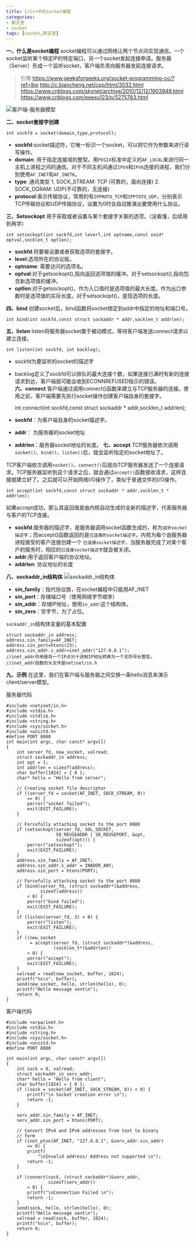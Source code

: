 ```yaml
---
title: C/C++中的socket编程
categories:
- 聊天室
- socket
tags: [socket,聊天室]
---
```

**一、什么是socket编程**
socket编程可以通过网络让两个节点间实现通信。一个socket监听某个特定IP的特定端口，另一个socket发起连接申请。服务器（Server）形成一个监听socket，客户端负责向服务器发起连接请求。
<!--more-->
>引用 
https://www.geeksforgeeks.org/socket-programming-cc/?ref=lbp
http://c.biancheng.net/cpp/html/3032.html
https://www.cnblogs.com/skynet/archive/2010/12/12/1903949.html
https://www.cnblogs.com/eeexu123/p/5275783.html

![客户端-服务器模型](/img/cs-model.png)

**二、socket套接字创建**
	
	int sockfd = socket(domain,type,protocol);

- **sockfd**:socket描述符，它唯一标识一个socket，可以把它作为参数来进行读写操作。
- **domain**: 用于指定连接域的整型。用`POSIX`标准中定义的`AF_LOCAL`来进行同一主机上进程之间的通信。对于不同主机间通过`IPV4`和`IPV6`连接的进程，我们分别使用`AF_INET`和`AF_INET6`。
- **type**: 通讯类型
		1. SOCK_STREAM: TCP (可靠的，面向连接)
		2. SOCK_DGRAM: UDP(不可靠的，无连接)
- **protocol**:表示传输协议，常用的有`IPPROTO_TCP`和`IPPTOTO_UDP`，分别表示TCP传输协议和UDP传输协议，设置为0时会自动推演出要使用什么协议。

**三、Setsockopt**
用于获取或者设置与某个套接字关联的选项。（没看懂，后续用到再学）

	int setsockopt(int sockfd,int leverl,int optname,const void* optval,socklen_t optlen);
- **sockfd**:将要被设置或者获取选项的套接字。
- **level**:选项所在的协议层。
- **optname**: 需要访问的选项名。
- **optval**:对于getsockopt(),指向返回选项值的缓冲。对于setsockopt(),指向包含新选项值的缓冲。
- **optlen**:对于getsockopt()，作为入口值时是选项值的最大长度。作为出口参数时是选项值的实际长度。对于setsockopt()，是现选项的长度。<br>

**四、bind**
创建socket后，bind函数将socket绑定到addr中指定的地址和端口号。

	int bind(int sockfd,const struct sockaddr * addr,socklen_t addrlen);
**五、listen**
listen将服务器socket置于被动模式，等待客户端发送connect请求以建立连接。

	int listen(int sockfd, int backlog);
- sockfd为要监听的socket的描述字
- backlog定义了sockfd可以排队的最大连接个数，如果连接已满时有新的连接请求到达，客户端就可能会收到ECONNREFUSED指示的错误。<br>
**六、connect**
客户端通过调用connect()函数来建立与TCP服务器的连接。使用之前，客户端需要先执行socket操作创建客户端自身的套接字。

	int connect(int sockfd,const struct sockaddr * addr,socklen_t addrlen);
- **sockfd**：为客户端自身的socket描述字。
- **addr**： 为服务器的socket地址
- **addrlen**：服务器socket地址的长度。
**七、accept**
TCP服务器依次调用`socket()`、`bind()`、`listen()`后，就会监听指定的socket地址了。

TCP客户端依次调用`socket()`、`connect()`后就向TCP服务器发送了一个连接请求。TCP服务器监听到这个请求之后，就会通过`accept()`函数接收请求，这样连接就建立好了。之后就可以开始网络I/O操作了，类似于普通文件的I/O操作。
	
	int accept(int sockfd,const struct sockaddr * addr,socklen_t * addrlen);
如果accept成功，那么其返回值是由内核自动生成的全新的描述字，代表服务器与客户的TCP连接。

- **sockfd**:服务器的描述字，是服务器调用socket函数生成的，称为`监听socket描述字`；而accept()函数返回的是`已连接的socket描述字`。内核为每个由服务器进程接受的客户连接创建一个 `已连接socket描述字`，当服务器完成了对某个客户的服务时，相应的`已连接socket描述字`就会被关闭。
- **addr**:用于返回客户端的协议地址。
- **addrlen**: 协议地址的长度

**八、sockaddr_in结构体**
![sockaddr_in结构体](/img/sockaddr_in_struct.png)
- **sin_family**：指代协议族，在socket编程中只能用AF_INET
- **sin_port**：存储端口号（使用网络字节顺序）
- **sin_addr**：存储IP地址，使用`in_addr`这个结构体。
- **sin_zero**：空字节，为了占位。

`sockaddr_in`结构体变量的基本配置
```
struct sockaddr_in address;
address.sin_family=AF_INET;
address.sin_port=htons(23);
address.sin_addr.s_addr=inet_addr("127.0.0.1");
//inet_addr作用是将一个IP点分十进制IP地址转换为一个无符号长整型。
//inet_addr函数的头文件是netinet/in.h
```
**九、示例**
在这里，我们在客户端与服务器之间交换一条hello消息来演示client/server模型。

服务器代码
```
#include <netinet/in.h>
#include <stdio.h>
#include <stdlib.h>
#include <string.h>
#include <sys/socket.h>
#include <unistd.h>
#define PORT 8080
int main(int argc, char const* argv[])
{
    int server_fd, new_socket, valread;
    struct sockaddr_in address;
    int opt = 1;
    int addrlen = sizeof(address);
    char buffer[1024] = { 0 };
    char* hello = "Hello from server";
 
    // Creating socket file descriptor
    if ((server_fd = socket(AF_INET, SOCK_STREAM, 0))
        == 0) {
        perror("socket failed");
        exit(EXIT_FAILURE);
    }
 
    // Forcefully attaching socket to the port 8080
    if (setsockopt(server_fd, SOL_SOCKET,
                   SO_REUSEADDR | SO_REUSEPORT, &opt,
                   sizeof(opt))) {
        perror("setsockopt");
        exit(EXIT_FAILURE);
    }
    address.sin_family = AF_INET;
    address.sin_addr.s_addr = INADDR_ANY;
    address.sin_port = htons(PORT);
 
    // Forcefully attaching socket to the port 8080
    if (bind(server_fd, (struct sockaddr*)&address,
             sizeof(address))
        < 0) {
        perror("bind failed");
        exit(EXIT_FAILURE);
    }
    if (listen(server_fd, 3) < 0) {
        perror("listen");
        exit(EXIT_FAILURE);
    }
    if ((new_socket
         = accept(server_fd, (struct sockaddr*)&address,
                  (socklen_t*)&addrlen))
        < 0) {
        perror("accept");
        exit(EXIT_FAILURE);
    }
    valread = read(new_socket, buffer, 1024);
    printf("%s\n", buffer);
    send(new_socket, hello, strlen(hello), 0);
    printf("Hello message sent\n");
    return 0;
}
```

客户端代码
```
#include <arpa/inet.h>
#include <stdio.h>
#include <string.h>
#include <sys/socket.h>
#include <unistd.h>
#define PORT 8080

int main(int argc, char const* argv[])
{
	int sock = 0, valread;
	struct sockaddr_in serv_addr;
	char* hello = "Hello from client";
	char buffer[1024] = { 0 };
	if ((sock = socket(AF_INET, SOCK_STREAM, 0)) < 0) {
		printf("\n Socket creation error \n");
		return -1;
	}

	serv_addr.sin_family = AF_INET;
	serv_addr.sin_port = htons(PORT);

	// Convert IPv4 and IPv6 addresses from text to binary
	// form
	if (inet_pton(AF_INET, "127.0.0.1", &serv_addr.sin_addr)
		<= 0) {
		printf(
			"\nInvalid address/ Address not supported \n");
		return -1;
	}

	if (connect(sock, (struct sockaddr*)&serv_addr,
				sizeof(serv_addr))
		< 0) {
		printf("\nConnection Failed \n");
		return -1;
	}
	send(sock, hello, strlen(hello), 0);
	printf("Hello message sent\n");
	valread = read(sock, buffer, 1024);
	printf("%s\n", buffer);
	return 0;
}

```